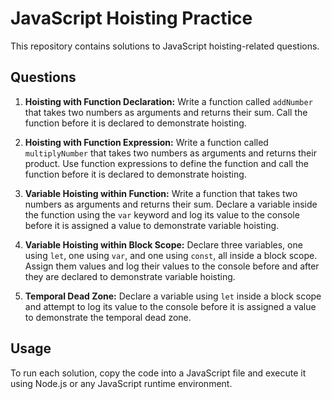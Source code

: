 
# JavaScript Hoisting Practice

This repository contains solutions to JavaScript hoisting-related questions.

## Questions

1. **Hoisting with Function Declaration:**
   Write a function called `addNumber` that takes two numbers as arguments and returns their sum. Call the function before it is declared to demonstrate hoisting.

2. **Hoisting with Function Expression:**
   Write a function called `multiplyNumber` that takes two numbers as arguments and returns their product. Use function expressions to define the function and call the function before it is declared to demonstrate hoisting.

3. **Variable Hoisting within Function:**
   Write a function that takes two numbers as arguments and returns their sum. Declare a variable inside the function using the `var` keyword and log its value to the console before it is assigned a value to demonstrate variable hoisting.

4. **Variable Hoisting within Block Scope:**
   Declare three variables, one using `let`, one using `var`, and one using `const`, all inside a block scope. Assign them values and log their values to the console before and after they are declared to demonstrate variable hoisting.

5. **Temporal Dead Zone:**
   Declare a variable using `let` inside a block scope and attempt to log its value to the console before it is assigned a value to demonstrate the temporal dead zone.

## Usage

To run each solution, copy the code into a JavaScript file and execute it using Node.js or any JavaScript runtime environment.